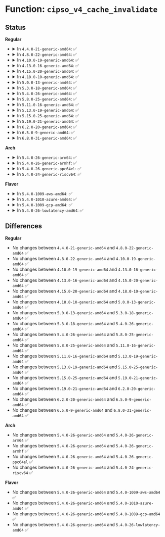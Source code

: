 # Function: <code>cipso_v4_cache_invalidate</code>

## Status
<b>Regular</b>
<ul>
<li>
<details>
<summary>In <code>4.4.0-21-generic-amd64</code>: ✅</summary>

```c
void cipso_v4_cache_invalidate()
```

```json
{
  "name": "cipso_v4_cache_invalidate",
  "collision_type": "Unique Global",
  "inline_type": "No",
  "funcs": [
    {
      "addr": 18446744071586895936,
      "name": "cipso_v4_cache_invalidate",
      "external": true,
      "loc": "net/ipv4/cipso_ipv4.c:278",
      "file": "net/ipv4/cipso_ipv4.c",
      "inline": "seen, unknown",
      "caller_inline": [],
      "caller_func": [
        "net/ipv4/cipso_ipv4.c:cipso_v4_doi_remove",
        "net/ipv4/cipso_ipv4.c:cipso_v4_doi_putdef",
        "net/netlabel/netlabel_kapi.c:netlbl_cache_invalidate"
      ]
    }
  ],
  "symbols": [
    {
      "addr": 18446744071586895936,
      "name": "cipso_v4_cache_invalidate",
      "section": ".text",
      "bind": "STB_GLOBAL",
      "size": 180
    }
  ]
}
```
</details>
</li>
<li>
<details>
<summary>In <code>4.8.0-22-generic-amd64</code>: ✅</summary>

```c
void cipso_v4_cache_invalidate()
```

```json
{
  "name": "cipso_v4_cache_invalidate",
  "collision_type": "Unique Global",
  "inline_type": "No",
  "funcs": [
    {
      "addr": 18446744071587342384,
      "name": "cipso_v4_cache_invalidate",
      "external": true,
      "loc": "net/ipv4/cipso_ipv4.c:208",
      "file": "net/ipv4/cipso_ipv4.c",
      "inline": "seen, unknown",
      "caller_inline": [],
      "caller_func": [
        "net/ipv4/cipso_ipv4.c:cipso_v4_doi_putdef",
        "net/ipv4/cipso_ipv4.c:cipso_v4_doi_remove",
        "net/netlabel/netlabel_kapi.c:netlbl_cache_invalidate"
      ]
    }
  ],
  "symbols": [
    {
      "addr": 18446744071587342384,
      "name": "cipso_v4_cache_invalidate",
      "section": ".text",
      "bind": "STB_GLOBAL",
      "size": 186
    }
  ]
}
```
</details>
</li>
<li>
<details>
<summary>In <code>4.10.0-19-generic-amd64</code>: ✅</summary>

```c
void cipso_v4_cache_invalidate()
```

```json
{
  "name": "cipso_v4_cache_invalidate",
  "collision_type": "Unique Global",
  "inline_type": "No",
  "funcs": [
    {
      "addr": 18446744071587545328,
      "name": "cipso_v4_cache_invalidate",
      "external": true,
      "loc": "net/ipv4/cipso_ipv4.c:208",
      "file": "net/ipv4/cipso_ipv4.c",
      "inline": "seen, unknown",
      "caller_inline": [],
      "caller_func": [
        "net/ipv4/cipso_ipv4.c:cipso_v4_doi_putdef",
        "net/ipv4/cipso_ipv4.c:cipso_v4_doi_remove",
        "net/netlabel/netlabel_kapi.c:netlbl_cache_invalidate"
      ]
    }
  ],
  "symbols": [
    {
      "addr": 18446744071587545328,
      "name": "cipso_v4_cache_invalidate",
      "section": ".text",
      "bind": "STB_GLOBAL",
      "size": 186
    }
  ]
}
```
</details>
</li>
<li>
<details>
<summary>In <code>4.13.0-16-generic-amd64</code>: ✅</summary>

```c
void cipso_v4_cache_invalidate()
```

```json
{
  "name": "cipso_v4_cache_invalidate",
  "collision_type": "Unique Global",
  "inline_type": "No",
  "funcs": [
    {
      "addr": 18446744071587691392,
      "name": "cipso_v4_cache_invalidate",
      "external": true,
      "loc": "net/ipv4/cipso_ipv4.c:208",
      "file": "net/ipv4/cipso_ipv4.c",
      "inline": "seen, unknown",
      "caller_inline": [],
      "caller_func": [
        "net/ipv4/cipso_ipv4.c:cipso_v4_doi_putdef",
        "net/ipv4/cipso_ipv4.c:cipso_v4_doi_remove",
        "net/netlabel/netlabel_kapi.c:netlbl_cache_invalidate"
      ]
    }
  ],
  "symbols": [
    {
      "addr": 18446744071587691392,
      "name": "cipso_v4_cache_invalidate",
      "section": ".text",
      "bind": "STB_GLOBAL",
      "size": 186
    }
  ]
}
```
</details>
</li>
<li>
<details>
<summary>In <code>4.15.0-20-generic-amd64</code>: ✅</summary>

```c
void cipso_v4_cache_invalidate()
```

```json
{
  "name": "cipso_v4_cache_invalidate",
  "collision_type": "Unique Global",
  "inline_type": "No",
  "funcs": [
    {
      "addr": 18446744071588218144,
      "name": "cipso_v4_cache_invalidate",
      "external": true,
      "loc": "net/ipv4/cipso_ipv4.c:208",
      "file": "net/ipv4/cipso_ipv4.c",
      "inline": "seen, unknown",
      "caller_inline": [],
      "caller_func": [
        "net/ipv4/cipso_ipv4.c:cipso_v4_doi_putdef",
        "net/ipv4/cipso_ipv4.c:cipso_v4_doi_remove",
        "net/netlabel/netlabel_kapi.c:netlbl_cache_invalidate"
      ]
    }
  ],
  "symbols": [
    {
      "addr": 18446744071588218144,
      "name": "cipso_v4_cache_invalidate",
      "section": ".text",
      "bind": "STB_GLOBAL",
      "size": 186
    }
  ]
}
```
</details>
</li>
<li>
<details>
<summary>In <code>4.18.0-10-generic-amd64</code>: ✅</summary>

```c
void cipso_v4_cache_invalidate()
```

```json
{
  "name": "cipso_v4_cache_invalidate",
  "collision_type": "Unique Global",
  "inline_type": "No",
  "funcs": [
    {
      "addr": 18446744071588572720,
      "name": "cipso_v4_cache_invalidate",
      "external": true,
      "loc": "net/ipv4/cipso_ipv4.c:208",
      "file": "net/ipv4/cipso_ipv4.c",
      "inline": "seen, unknown",
      "caller_inline": [],
      "caller_func": [
        "net/ipv4/cipso_ipv4.c:cipso_v4_doi_putdef",
        "net/ipv4/cipso_ipv4.c:cipso_v4_doi_remove",
        "net/netlabel/netlabel_kapi.c:netlbl_cache_invalidate"
      ]
    }
  ],
  "symbols": [
    {
      "addr": 18446744071588572720,
      "name": "cipso_v4_cache_invalidate",
      "section": ".text",
      "bind": "STB_GLOBAL",
      "size": 186
    }
  ]
}
```
</details>
</li>
<li>
<details>
<summary>In <code>5.0.0-13-generic-amd64</code>: ✅</summary>

```c
void cipso_v4_cache_invalidate()
```

```json
{
  "name": "cipso_v4_cache_invalidate",
  "collision_type": "Unique Global",
  "inline_type": "No",
  "funcs": [
    {
      "addr": 18446744071588776336,
      "name": "cipso_v4_cache_invalidate",
      "external": true,
      "loc": "net/ipv4/cipso_ipv4.c:208",
      "file": "net/ipv4/cipso_ipv4.c",
      "inline": "seen, unknown",
      "caller_inline": [],
      "caller_func": [
        "net/ipv4/cipso_ipv4.c:cipso_v4_doi_putdef",
        "net/ipv4/cipso_ipv4.c:cipso_v4_doi_remove",
        "net/netlabel/netlabel_kapi.c:netlbl_cache_invalidate"
      ]
    }
  ],
  "symbols": [
    {
      "addr": 18446744071588776336,
      "name": "cipso_v4_cache_invalidate",
      "section": ".text",
      "bind": "STB_GLOBAL",
      "size": 186
    }
  ]
}
```
</details>
</li>
<li>
<details>
<summary>In <code>5.3.0-18-generic-amd64</code>: ✅</summary>

```c
void cipso_v4_cache_invalidate()
```

```json
{
  "name": "cipso_v4_cache_invalidate",
  "collision_type": "Unique Global",
  "inline_type": "No",
  "funcs": [
    {
      "addr": 18446744071589209264,
      "name": "cipso_v4_cache_invalidate",
      "external": true,
      "loc": "net/ipv4/cipso_ipv4.c:194",
      "file": "net/ipv4/cipso_ipv4.c",
      "inline": "seen, unknown",
      "caller_inline": [],
      "caller_func": [
        "net/ipv4/cipso_ipv4.c:cipso_v4_doi_putdef",
        "net/ipv4/cipso_ipv4.c:cipso_v4_doi_remove",
        "net/netlabel/netlabel_kapi.c:netlbl_cache_invalidate"
      ]
    }
  ],
  "symbols": [
    {
      "addr": 18446744071589209264,
      "name": "cipso_v4_cache_invalidate",
      "section": ".text",
      "bind": "STB_GLOBAL",
      "size": 187
    }
  ]
}
```
</details>
</li>
<li>
<details>
<summary>In <code>5.4.0-26-generic-amd64</code>: ✅</summary>

```c
void cipso_v4_cache_invalidate()
```

```json
{
  "name": "cipso_v4_cache_invalidate",
  "collision_type": "Unique Global",
  "inline_type": "No",
  "funcs": [
    {
      "addr": 18446744071589434528,
      "name": "cipso_v4_cache_invalidate",
      "external": true,
      "loc": "net/ipv4/cipso_ipv4.c:194",
      "file": "net/ipv4/cipso_ipv4.c",
      "inline": "seen, unknown",
      "caller_inline": [],
      "caller_func": [
        "net/ipv4/cipso_ipv4.c:cipso_v4_doi_putdef",
        "net/ipv4/cipso_ipv4.c:cipso_v4_doi_remove",
        "net/netlabel/netlabel_kapi.c:netlbl_cache_invalidate"
      ]
    }
  ],
  "symbols": [
    {
      "addr": 18446744071589434528,
      "name": "cipso_v4_cache_invalidate",
      "section": ".text",
      "bind": "STB_GLOBAL",
      "size": 187
    }
  ]
}
```
</details>
</li>
<li>
<details>
<summary>In <code>5.8.0-25-generic-amd64</code>: ✅</summary>

```c
void cipso_v4_cache_invalidate()
```

```json
{
  "name": "cipso_v4_cache_invalidate",
  "collision_type": "Unique Global",
  "inline_type": "No",
  "funcs": [
    {
      "addr": 18446744071590423600,
      "name": "cipso_v4_cache_invalidate",
      "external": true,
      "loc": "net/ipv4/cipso_ipv4.c:196",
      "file": "net/ipv4/cipso_ipv4.c",
      "inline": "seen, unknown",
      "caller_inline": [],
      "caller_func": [
        "net/ipv4/cipso_ipv4.c:cipso_v4_doi_putdef",
        "net/ipv4/cipso_ipv4.c:cipso_v4_doi_remove",
        "net/netlabel/netlabel_kapi.c:netlbl_cache_invalidate"
      ]
    }
  ],
  "symbols": [
    {
      "addr": 18446744071590423600,
      "name": "cipso_v4_cache_invalidate",
      "section": ".text",
      "bind": "STB_GLOBAL",
      "size": 187
    }
  ]
}
```
</details>
</li>
<li>
<details>
<summary>In <code>5.11.0-16-generic-amd64</code>: ✅</summary>

```c
void cipso_v4_cache_invalidate()
```

```json
{
  "name": "cipso_v4_cache_invalidate",
  "collision_type": "Unique Global",
  "inline_type": "No",
  "funcs": [
    {
      "addr": 18446744071590481936,
      "name": "cipso_v4_cache_invalidate",
      "external": true,
      "loc": "net/ipv4/cipso_ipv4.c:196",
      "file": "net/ipv4/cipso_ipv4.c",
      "inline": "seen, unknown",
      "caller_inline": [],
      "caller_func": [
        "net/netlabel/netlabel_kapi.c:netlbl_cache_invalidate"
      ]
    }
  ],
  "symbols": [
    {
      "addr": 18446744071590481936,
      "name": "cipso_v4_cache_invalidate",
      "section": ".text",
      "bind": "STB_GLOBAL",
      "size": 187
    }
  ]
}
```
</details>
</li>
<li>
<details>
<summary>In <code>5.13.0-19-generic-amd64</code>: ✅</summary>

```c
void cipso_v4_cache_invalidate()
```

```json
{
  "name": "cipso_v4_cache_invalidate",
  "collision_type": "Unique Global",
  "inline_type": "No",
  "funcs": [
    {
      "addr": 18446744071590406800,
      "name": "cipso_v4_cache_invalidate",
      "external": true,
      "loc": "net/ipv4/cipso_ipv4.c:196",
      "file": "net/ipv4/cipso_ipv4.c",
      "inline": "seen, unknown",
      "caller_inline": [],
      "caller_func": [
        "net/netlabel/netlabel_kapi.c:netlbl_cache_invalidate"
      ]
    }
  ],
  "symbols": [
    {
      "addr": 18446744071590406800,
      "name": "cipso_v4_cache_invalidate",
      "section": ".text",
      "bind": "STB_GLOBAL",
      "size": 187
    }
  ]
}
```
</details>
</li>
<li>
<details>
<summary>In <code>5.15.0-25-generic-amd64</code>: ✅</summary>

```c
void cipso_v4_cache_invalidate()
```

```json
{
  "name": "cipso_v4_cache_invalidate",
  "collision_type": "Unique Global",
  "inline_type": "No",
  "funcs": [
    {
      "addr": 18446744071591205104,
      "name": "cipso_v4_cache_invalidate",
      "external": true,
      "loc": "net/ipv4/cipso_ipv4.c:195",
      "file": "net/ipv4/cipso_ipv4.c",
      "inline": "seen, unknown",
      "caller_inline": [],
      "caller_func": [
        "net/netlabel/netlabel_kapi.c:netlbl_cache_invalidate"
      ]
    }
  ],
  "symbols": [
    {
      "addr": 18446744071591205104,
      "name": "cipso_v4_cache_invalidate",
      "section": ".text",
      "bind": "STB_GLOBAL",
      "size": 187
    }
  ]
}
```
</details>
</li>
<li>
<details>
<summary>In <code>5.19.0-21-generic-amd64</code>: ✅</summary>

```c
void cipso_v4_cache_invalidate()
```

```json
{
  "name": "cipso_v4_cache_invalidate",
  "collision_type": "Unique Global",
  "inline_type": "No",
  "funcs": [
    {
      "addr": 18446744071592865664,
      "name": "cipso_v4_cache_invalidate",
      "external": true,
      "loc": "net/ipv4/cipso_ipv4.c:195",
      "file": "net/ipv4/cipso_ipv4.c",
      "inline": "seen, unknown",
      "caller_inline": [],
      "caller_func": [
        "net/netlabel/netlabel_kapi.c:netlbl_cache_invalidate"
      ]
    }
  ],
  "symbols": [
    {
      "addr": 18446744071592865664,
      "name": "cipso_v4_cache_invalidate",
      "section": ".text",
      "bind": "STB_GLOBAL",
      "size": 200
    }
  ]
}
```
</details>
</li>
<li>
<details>
<summary>In <code>6.2.0-20-generic-amd64</code>: ✅</summary>

```c
void cipso_v4_cache_invalidate()
```

```json
{
  "name": "cipso_v4_cache_invalidate",
  "collision_type": "Unique Global",
  "inline_type": "No",
  "funcs": [
    {
      "addr": 18446744071594743296,
      "name": "cipso_v4_cache_invalidate",
      "external": true,
      "loc": "net/ipv4/cipso_ipv4.c:195",
      "file": "net/ipv4/cipso_ipv4.c",
      "inline": "seen, unknown",
      "caller_inline": [],
      "caller_func": [
        "net/netlabel/netlabel_kapi.c:netlbl_cache_invalidate"
      ]
    }
  ],
  "symbols": [
    {
      "addr": 18446744071594743296,
      "name": "cipso_v4_cache_invalidate",
      "section": ".text",
      "bind": "STB_GLOBAL",
      "size": 200
    }
  ]
}
```
</details>
</li>
<li>
<details>
<summary>In <code>6.5.0-9-generic-amd64</code>: ✅</summary>

```c
void cipso_v4_cache_invalidate()
```

```json
{
  "name": "cipso_v4_cache_invalidate",
  "collision_type": "Unique Global",
  "inline_type": "No",
  "funcs": [
    {
      "addr": 18446744071595135392,
      "name": "cipso_v4_cache_invalidate",
      "external": true,
      "loc": "net/ipv4/cipso_ipv4.c:195",
      "file": "net/ipv4/cipso_ipv4.c",
      "inline": "seen, unknown",
      "caller_inline": [],
      "caller_func": [
        "net/netlabel/netlabel_kapi.c:netlbl_cache_invalidate"
      ]
    }
  ],
  "symbols": [
    {
      "addr": 18446744071595135392,
      "name": "cipso_v4_cache_invalidate",
      "section": ".text",
      "bind": "STB_GLOBAL",
      "size": 200
    }
  ]
}
```
</details>
</li>
<li>
<details>
<summary>In <code>6.8.0-31-generic-amd64</code>: ✅</summary>

```c
void cipso_v4_cache_invalidate()
```

```json
{
  "name": "cipso_v4_cache_invalidate",
  "collision_type": "Unique Global",
  "inline_type": "No",
  "funcs": [
    {
      "addr": 18446744071595952336,
      "name": "cipso_v4_cache_invalidate",
      "external": true,
      "loc": "net/ipv4/cipso_ipv4.c:193",
      "file": "net/ipv4/cipso_ipv4.c",
      "inline": "seen, unknown",
      "caller_inline": [],
      "caller_func": [
        "net/netlabel/netlabel_kapi.c:netlbl_cache_invalidate"
      ]
    }
  ],
  "symbols": [
    {
      "addr": 18446744071595952336,
      "name": "cipso_v4_cache_invalidate",
      "section": ".text",
      "bind": "STB_GLOBAL",
      "size": 200
    }
  ]
}
```
</details>
</li>
</ul>
<b>Arch</b>
<ul>
<li>
<details>
<summary>In <code>5.4.0-26-generic-arm64</code>: ✅</summary>

```c
void cipso_v4_cache_invalidate()
```

```json
{
  "name": "cipso_v4_cache_invalidate",
  "collision_type": "Unique Global",
  "inline_type": "No",
  "funcs": [
    {
      "addr": 18446603336503087352,
      "name": "cipso_v4_cache_invalidate",
      "external": true,
      "loc": "net/ipv4/cipso_ipv4.c:194",
      "file": "net/ipv4/cipso_ipv4.c",
      "inline": "seen, unknown",
      "caller_inline": [],
      "caller_func": [
        "net/ipv4/cipso_ipv4.c:cipso_v4_doi_putdef",
        "net/ipv4/cipso_ipv4.c:cipso_v4_doi_remove",
        "net/netlabel/netlabel_kapi.c:netlbl_cache_invalidate"
      ]
    }
  ],
  "symbols": [
    {
      "addr": 18446603336503087352,
      "name": "cipso_v4_cache_invalidate",
      "section": ".text",
      "bind": "STB_GLOBAL",
      "size": 312
    }
  ]
}
```
</details>
</li>
<li>
<details>
<summary>In <code>5.4.0-26-generic-armhf</code>: ✅</summary>

```c
void cipso_v4_cache_invalidate()
```

```json
{
  "name": "cipso_v4_cache_invalidate",
  "collision_type": "Unique Global",
  "inline_type": "No",
  "funcs": [
    {
      "addr": 3235770696,
      "name": "cipso_v4_cache_invalidate",
      "external": true,
      "loc": "net/ipv4/cipso_ipv4.c:194",
      "file": "net/ipv4/cipso_ipv4.c",
      "inline": "seen, unknown",
      "caller_inline": [],
      "caller_func": [
        "net/ipv4/cipso_ipv4.c:cipso_v4_doi_putdef",
        "net/ipv4/cipso_ipv4.c:cipso_v4_doi_remove",
        "net/netlabel/netlabel_kapi.c:netlbl_cache_invalidate"
      ]
    }
  ],
  "symbols": [
    {
      "addr": 3235770696,
      "name": "cipso_v4_cache_invalidate",
      "section": ".text",
      "bind": "STB_GLOBAL",
      "size": 176
    }
  ]
}
```
</details>
</li>
<li>
<details>
<summary>In <code>5.4.0-26-generic-ppc64el</code>: ✅</summary>

```c
void cipso_v4_cache_invalidate()
```

```json
{
  "name": "cipso_v4_cache_invalidate",
  "collision_type": "Unique Global",
  "inline_type": "No",
  "funcs": [
    {
      "addr": 13835058055296796336,
      "name": "cipso_v4_cache_invalidate",
      "external": true,
      "loc": "net/ipv4/cipso_ipv4.c:194",
      "file": "net/ipv4/cipso_ipv4.c",
      "inline": "seen, unknown",
      "caller_inline": [],
      "caller_func": [
        "net/ipv4/cipso_ipv4.c:cipso_v4_doi_putdef",
        "net/ipv4/cipso_ipv4.c:cipso_v4_doi_remove",
        "net/netlabel/netlabel_kapi.c:netlbl_cache_invalidate"
      ]
    }
  ],
  "symbols": [
    {
      "addr": 13835058055296796336,
      "name": "cipso_v4_cache_invalidate",
      "section": ".text",
      "bind": "STB_GLOBAL",
      "size": 304
    }
  ]
}
```
</details>
</li>
<li>
<details>
<summary>In <code>5.4.0-24-generic-riscv64</code>: ✅</summary>

```c
void cipso_v4_cache_invalidate()
```

```json
{
  "name": "cipso_v4_cache_invalidate",
  "collision_type": "Unique Global",
  "inline_type": "No",
  "funcs": [
    {
      "addr": 18446743936279141918,
      "name": "cipso_v4_cache_invalidate",
      "external": true,
      "loc": "net/ipv4/cipso_ipv4.c:194",
      "file": "net/ipv4/cipso_ipv4.c",
      "inline": "seen, unknown",
      "caller_inline": [],
      "caller_func": [
        "net/ipv4/cipso_ipv4.c:cipso_v4_doi_putdef",
        "net/ipv4/cipso_ipv4.c:cipso_v4_doi_remove",
        "net/netlabel/netlabel_kapi.c:netlbl_cache_invalidate"
      ]
    }
  ],
  "symbols": [
    {
      "addr": 18446743936279141918,
      "name": "cipso_v4_cache_invalidate",
      "section": ".text",
      "bind": "STB_GLOBAL",
      "size": 182
    }
  ]
}
```
</details>
</li>
</ul>
<b>Flavor</b>
<ul>
<li>
<details>
<summary>In <code>5.4.0-1009-aws-amd64</code>: ✅</summary>

```c
void cipso_v4_cache_invalidate()
```

```json
{
  "name": "cipso_v4_cache_invalidate",
  "collision_type": "Unique Global",
  "inline_type": "No",
  "funcs": [
    {
      "addr": 18446744071589038896,
      "name": "cipso_v4_cache_invalidate",
      "external": true,
      "loc": "net/ipv4/cipso_ipv4.c:194",
      "file": "net/ipv4/cipso_ipv4.c",
      "inline": "seen, unknown",
      "caller_inline": [],
      "caller_func": [
        "net/ipv4/cipso_ipv4.c:cipso_v4_doi_putdef",
        "net/ipv4/cipso_ipv4.c:cipso_v4_doi_remove",
        "net/netlabel/netlabel_kapi.c:netlbl_cache_invalidate"
      ]
    }
  ],
  "symbols": [
    {
      "addr": 18446744071589038896,
      "name": "cipso_v4_cache_invalidate",
      "section": ".text",
      "bind": "STB_GLOBAL",
      "size": 187
    }
  ]
}
```
</details>
</li>
<li>
<details>
<summary>In <code>5.4.0-1010-azure-amd64</code>: ✅</summary>

```c
void cipso_v4_cache_invalidate()
```

```json
{
  "name": "cipso_v4_cache_invalidate",
  "collision_type": "Unique Global",
  "inline_type": "No",
  "funcs": [
    {
      "addr": 18446744071588763936,
      "name": "cipso_v4_cache_invalidate",
      "external": true,
      "loc": "net/ipv4/cipso_ipv4.c:194",
      "file": "net/ipv4/cipso_ipv4.c",
      "inline": "seen, unknown",
      "caller_inline": [],
      "caller_func": [
        "net/ipv4/cipso_ipv4.c:cipso_v4_doi_putdef",
        "net/ipv4/cipso_ipv4.c:cipso_v4_doi_remove",
        "net/netlabel/netlabel_kapi.c:netlbl_cache_invalidate"
      ]
    }
  ],
  "symbols": [
    {
      "addr": 18446744071588763936,
      "name": "cipso_v4_cache_invalidate",
      "section": ".text",
      "bind": "STB_GLOBAL",
      "size": 187
    }
  ]
}
```
</details>
</li>
<li>
<details>
<summary>In <code>5.4.0-1009-gcp-amd64</code>: ✅</summary>

```c
void cipso_v4_cache_invalidate()
```

```json
{
  "name": "cipso_v4_cache_invalidate",
  "collision_type": "Unique Global",
  "inline_type": "No",
  "funcs": [
    {
      "addr": 18446744071589475760,
      "name": "cipso_v4_cache_invalidate",
      "external": true,
      "loc": "net/ipv4/cipso_ipv4.c:194",
      "file": "net/ipv4/cipso_ipv4.c",
      "inline": "seen, unknown",
      "caller_inline": [],
      "caller_func": [
        "net/ipv4/cipso_ipv4.c:cipso_v4_doi_putdef",
        "net/ipv4/cipso_ipv4.c:cipso_v4_doi_remove",
        "net/netlabel/netlabel_kapi.c:netlbl_cache_invalidate"
      ]
    }
  ],
  "symbols": [
    {
      "addr": 18446744071589475760,
      "name": "cipso_v4_cache_invalidate",
      "section": ".text",
      "bind": "STB_GLOBAL",
      "size": 187
    }
  ]
}
```
</details>
</li>
<li>
<details>
<summary>In <code>5.4.0-26-lowlatency-amd64</code>: ✅</summary>

```c
void cipso_v4_cache_invalidate()
```

```json
{
  "name": "cipso_v4_cache_invalidate",
  "collision_type": "Unique Global",
  "inline_type": "No",
  "funcs": [
    {
      "addr": 18446744071589521808,
      "name": "cipso_v4_cache_invalidate",
      "external": true,
      "loc": "net/ipv4/cipso_ipv4.c:194",
      "file": "net/ipv4/cipso_ipv4.c",
      "inline": "seen, unknown",
      "caller_inline": [],
      "caller_func": [
        "net/ipv4/cipso_ipv4.c:cipso_v4_doi_putdef",
        "net/ipv4/cipso_ipv4.c:cipso_v4_doi_remove",
        "net/netlabel/netlabel_kapi.c:netlbl_cache_invalidate"
      ]
    }
  ],
  "symbols": [
    {
      "addr": 18446744071589521808,
      "name": "cipso_v4_cache_invalidate",
      "section": ".text",
      "bind": "STB_GLOBAL",
      "size": 187
    }
  ]
}
```
</details>
</li>
</ul>

## Differences
<b>Regular</b>
<ul>
<li>
No changes between <code>4.4.0-21-generic-amd64</code> and <code>4.8.0-22-generic-amd64</code> ✅
</li>
<li>
No changes between <code>4.8.0-22-generic-amd64</code> and <code>4.10.0-19-generic-amd64</code> ✅
</li>
<li>
No changes between <code>4.10.0-19-generic-amd64</code> and <code>4.13.0-16-generic-amd64</code> ✅
</li>
<li>
No changes between <code>4.13.0-16-generic-amd64</code> and <code>4.15.0-20-generic-amd64</code> ✅
</li>
<li>
No changes between <code>4.15.0-20-generic-amd64</code> and <code>4.18.0-10-generic-amd64</code> ✅
</li>
<li>
No changes between <code>4.18.0-10-generic-amd64</code> and <code>5.0.0-13-generic-amd64</code> ✅
</li>
<li>
No changes between <code>5.0.0-13-generic-amd64</code> and <code>5.3.0-18-generic-amd64</code> ✅
</li>
<li>
No changes between <code>5.3.0-18-generic-amd64</code> and <code>5.4.0-26-generic-amd64</code> ✅
</li>
<li>
No changes between <code>5.4.0-26-generic-amd64</code> and <code>5.8.0-25-generic-amd64</code> ✅
</li>
<li>
No changes between <code>5.8.0-25-generic-amd64</code> and <code>5.11.0-16-generic-amd64</code> ✅
</li>
<li>
No changes between <code>5.11.0-16-generic-amd64</code> and <code>5.13.0-19-generic-amd64</code> ✅
</li>
<li>
No changes between <code>5.13.0-19-generic-amd64</code> and <code>5.15.0-25-generic-amd64</code> ✅
</li>
<li>
No changes between <code>5.15.0-25-generic-amd64</code> and <code>5.19.0-21-generic-amd64</code> ✅
</li>
<li>
No changes between <code>5.19.0-21-generic-amd64</code> and <code>6.2.0-20-generic-amd64</code> ✅
</li>
<li>
No changes between <code>6.2.0-20-generic-amd64</code> and <code>6.5.0-9-generic-amd64</code> ✅
</li>
<li>
No changes between <code>6.5.0-9-generic-amd64</code> and <code>6.8.0-31-generic-amd64</code> ✅
</li>
</ul>
<b>Arch</b>
<ul>
<li>
No changes between <code>5.4.0-26-generic-amd64</code> and <code>5.4.0-26-generic-arm64</code> ✅
</li>
<li>
No changes between <code>5.4.0-26-generic-amd64</code> and <code>5.4.0-26-generic-armhf</code> ✅
</li>
<li>
No changes between <code>5.4.0-26-generic-amd64</code> and <code>5.4.0-26-generic-ppc64el</code> ✅
</li>
<li>
No changes between <code>5.4.0-26-generic-amd64</code> and <code>5.4.0-24-generic-riscv64</code> ✅
</li>
</ul>
<b>Flavor</b>
<ul>
<li>
No changes between <code>5.4.0-26-generic-amd64</code> and <code>5.4.0-1009-aws-amd64</code> ✅
</li>
<li>
No changes between <code>5.4.0-26-generic-amd64</code> and <code>5.4.0-1010-azure-amd64</code> ✅
</li>
<li>
No changes between <code>5.4.0-26-generic-amd64</code> and <code>5.4.0-1009-gcp-amd64</code> ✅
</li>
<li>
No changes between <code>5.4.0-26-generic-amd64</code> and <code>5.4.0-26-lowlatency-amd64</code> ✅
</li>
</ul>

